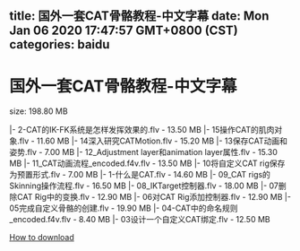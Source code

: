 
title: 国外一套CAT骨骼教程-中文字幕
date: Mon Jan 06 2020 17:47:57 GMT+0800 (CST)    
categories: baidu
---

# 国外一套CAT骨骼教程-中文字幕
size: 198.80 MB
 
 
|- 2-CAT的IK-FK系统是怎样发挥效果的.flv - 13.50 MB
|- 15操作CAT的肌肉对象.flv - 11.60 MB
|- 14深入研究CATMotion.flv - 15.20 MB
|- 13保存CAT动画和姿势.flv - 7.00 MB
|- 12_Adjustment layer和animation layer属性.flv - 15.30 MB
|- 11_CAT动画流程_encoded.f4v.flv - 13.50 MB
|- 10将自定义CAT rig保存为预置形式.flv - 7.00 MB
|- 1-什么是CAT.flv - 14.60 MB
|- 09_CAT rigs的Skinning操作流程.flv - 16.50 MB
|- 08_IKTarget控制器.flv - 18.00 MB
|- 07删除CAT Rig中的变换.flv - 12.90 MB
|- 06对CAT Rig添加控制器.flv - 12.90 MB
|- 05完成自定义骨骼的创建.flv - 19.90 MB
|- 04-CAT中的命名规则_encoded.f4v.flv - 8.40 MB
|- 03设计一个自定义CAT绑定.flv - 12.50 MB

[How to download](https://bpcam.bemobtrk.com/go/2ceec3aa-1ca2-46d6-b9ff-aaa5c184517c?jno=4913)